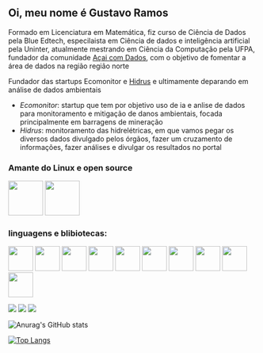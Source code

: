 ## Oi, meu nome é Gustavo Ramos

Formado em Licenciatura em Matemática, fiz curso de Ciência de Dados pela Blue Edtech, especilaista em Ciência de dados e inteligência artificial pela Uninter, atualmente mestrando em Ciência da Computação pela UFPA, fundador da comunidade [Açai com Dados](https://github.com/acaicomdados), com o objetivo de fomentar a área de dados na região região norte

Fundador das startups Ecomonitor e [Hidrus](https://github.com/hidruspa) e ultimamente deparando em análise de dados ambientais

- *Ecomonitor*: startup que tem por objetivo uso de ia e anlise de dados para monitoramento e mitigação de danos ambientais, focada principalmente em barragens de mineração
- *Hidrus*: monitoramento das hidrelétricas, em que vamos pegar os diversos dados divulgado pelos órgãos, fazer um cruzamento de informações, fazer análises e divulgar os resultados no portal

### Amante do Linux e open source
 <img height="70cm"  img src="https://cdn.jsdelivr.net/gh/devicons/devicon/icons/linux/linux-original.svg"/>  <img height="70cm"  img src="https://www.svgrepo.com/show/342086/open-source-initiative.svg"/> 

### linguagens e blibiotecas:
<img height="50cm" img width="50cm" src="https://cdn.jsdelivr.net/gh/devicons/devicon/icons/python/python-original.svg"/> <img height="50cm" img width="50cm" src="https://cdn.jsdelivr.net/gh/devicons/devicon/icons/numpy/numpy-original.svg"/> <img height="50cm" img width="50cm" src="https://cdn.jsdelivr.net/gh/devicons/devicon/icons/pandas/pandas-original.svg" /> 
<img height="50cm" img width="50cm" src="https://cdn.jsdelivr.net/gh/devicons/devicon/icons/tensorflow/tensorflow-original.svg" /> <img height="50cm" img width="50cm" src="https://user-images.githubusercontent.com/315810/92254613-279c8000-ee9f-11ea-9b73-5622a7d95f3f.png"/> <img height="50cm" img width="50cm" src="https://matplotlib.org/3.1.1/_static/logo2_compressed.svg" /> <img height="50cm" img width="50cm" src="https://www.vectorlogo.zone/logos/plot_ly/plot_ly-ar21.svg" /> <img height="50cm" img width="50cm" src="https://upload.wikimedia.org/wikipedia/commons/thumb/0/05/Scikit_learn_logo_small.svg/1200px-Scikit_learn_logo_small.svg.png" /> <img height="50cm" img width="50cm" src="https://upload.wikimedia.org/wikipedia/commons/b/b2/SCIPY_2.svg" /> <img height="50cm" img width="50cm" src="https://streamlit.io/images/brand/streamlit-logo-primary-colormark-darktext.svg" />
          

          
</div>
  <a href="https://linkedin.com/in/gustavoramos82" target="_blank"><img src="https://img.shields.io/badge/-LinkedIn-%230077B5?style=for-the-badge&logo=linkedin&logoColor=white" target="_blank"></a> 
  <a href="https://instagram.com/gustavoramos82" target="_blank"><img src="https://img.shields.io/badge/-Instagram-%23E4405F?style=for-the-badge&logo=instagram&logoColor=white" target="_blank"></a>
  <a href="https://t.me/gustavoramos82 target="_blank"><img src="https://img.shields.io/badge/-Telegram-%23E4405F?style=for-the-badge&logo=telegram&logoColor=white" target="_blank"></a>

</div>


<!---
gustavoramos82/gustavoramos82 is a ✨ special ✨ repository because its `README.md` (this file) appears on your GitHub profile.
You can click the Preview link to take a look at your changes.
--->



![Anurag's GitHub stats](https://github-readme-stats.vercel.app/api?username=gustavoramos82&show_icons=true&theme=onedark)


[![Top Langs](https://github-readme-stats.vercel.app/api/top-langs/?username=gustavoramos82&layout=compact)](https://github.com/anuraghazra/github-readme-stats)
